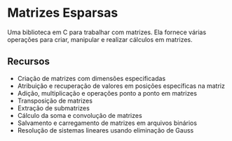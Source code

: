 # Matrizes Esparsas

Uma biblioteca em C para trabalhar com matrizes. Ela fornece várias operações para criar, manipular e realizar cálculos em matrizes.

## Recursos

- Criação de matrizes com dimensões especificadas
- Atribuição e recuperação de valores em posições específicas na matriz
- Adição, multiplicação e operações ponto a ponto em matrizes
- Transposição de matrizes
- Extração de submatrizes
- Cálculo da soma e convolução de matrizes
- Salvamento e carregamento de matrizes em arquivos binários
- Resolução de sistemas lineares usando eliminação de Gauss
